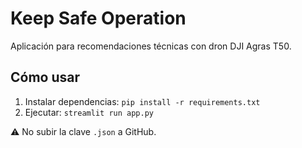 # Keep Safe Operation

Aplicación para recomendaciones técnicas con dron DJI Agras T50.

## Cómo usar
1. Instalar dependencias: `pip install -r requirements.txt`
2. Ejecutar: `streamlit run app.py`

⚠️ No subir la clave `.json` a GitHub.